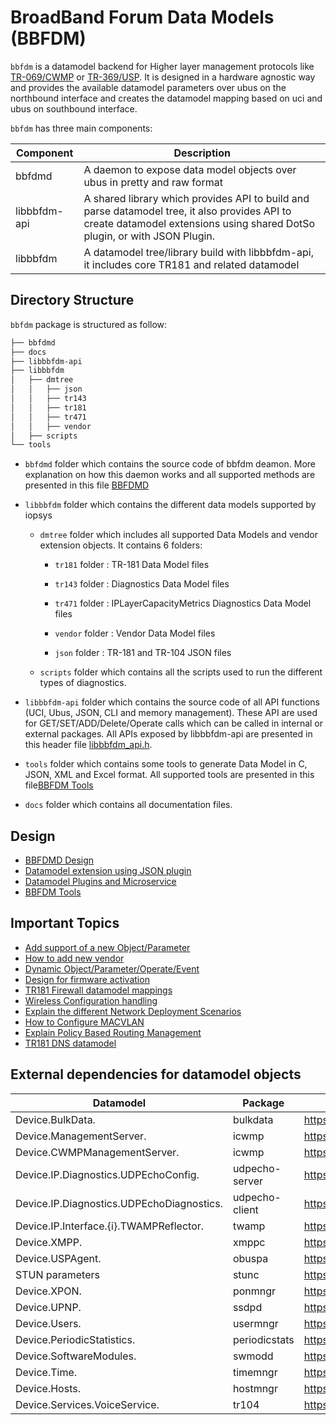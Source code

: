 # BroadBand Forum Data Models (BBFDM)

`bbfdm` is a datamodel backend for Higher layer management protocols like [TR-069/CWMP](https://cwmp-data-models.broadband-forum.org/) or [TR-369/USP](https://usp.technology/). It is designed in a hardware agnostic way and provides the available datamodel parameters over ubus on the northbound interface and creates the datamodel mapping based on uci and ubus on southbound interface.

`bbfdm` has three main components:

| Component  |                    Description                    |
| ---------- | ------------------------------------------------- |
| bbfdmd | A daemon to expose data model objects over ubus in pretty and raw format |
| libbbfdm-api | A shared library which provides API to build and parse datamodel tree, it also provides API to create datamodel extensions using shared DotSo plugin, or with JSON Plugin. |
| libbbfdm  | A datamodel tree/library build with libbbfdm-api, it includes core TR181 and related datamodel |


## Directory Structure

`bbfdm` package is structured as follow:

```bash
├── bbfdmd
├── docs
├── libbbfdm-api
├── libbbfdm
│   ├── dmtree
│   │   ├── json
│   │   ├── tr143
│   │   ├── tr181
│   │   ├── tr471
│   │   ├── vendor
│   ├── scripts
└── tools
```

- `bbfdmd` folder which contains the source code of bbfdm deamon.
More explanation on how this daemon works and all supported methods are presented in this file [BBFDMD](./docs/guide/bbfdmd.md)

- `libbbfdm` folder which contains the different data models supported by iopsys

	- `dmtree` folder which includes all supported Data Models and vendor extension objects. It contains 6 folders:

		- `tr181` folder : TR-181 Data Model files

		- `tr143` folder : Diagnostics Data Model files

		- `tr471` folder : IPLayerCapacityMetrics Diagnostics Data Model files

		- `vendor` folder : Vendor Data Model files

		- `json` folder : TR-181 and TR-104 JSON files

	- `scripts` folder which contains all the scripts used to run the different types of diagnostics.

- `libbbfdm-api` folder which contains the source code of all API functions (UCI, Ubus, JSON, CLI and memory management). These API are used for GET/SET/ADD/Delete/Operate calls which can be called in internal or external packages.
All APIs exposed by libbbfdm-api are presented in this header file [libbbfdm_api.h](./libbbfdm-api/include/libbbfdm_api.h).

- `tools` folder which contains some tools to generate Data Model in C, JSON, XML and Excel format.
All supported tools are presented in this file[BBFDM Tools](./tools/README.md)

- `docs` folder which contains all documentation files.


## Design
* [BBFDMD Design](./docs/guide/bbfdmd.md)
* [Datamodel extension using JSON plugin](./docs/guide/libbbfdm-api_json_plugin_v1.md)
* [Datamodel Plugins and Microservice](./docs/guide/libbbfdm-api_datamodel_as_microservice.md)
* [BBFDM Tools](./tools/README.md)

## Important Topics
* [Add support of a new Object/Parameter](./docs/guide/libbbfdm-api_obj_param_extension.md)
* [How to add new vendor](./docs/guide/libbbfdm-api_vendor.md)
* [Dynamic Object/Parameter/Operate/Event](./docs/guide/libbbfdm-api_dynamic_dm.md)
* [Design for firmware activation](./docs/guide/libbbfdm_DeviceInfo_FirmwareImage.md)
* [TR181 Firewall datamodel mappings](./docs/guide/libbbfdm_Firewall.md)
* [Wireless Configuration handling](./docs/guide/libbbfdm_WiFi.md)
* [Explain the different Network Deployment Scenarios](./docs/guide/network_depoyment_scenarios.md)
* [How to Configure MACVLAN](./docs/guide/libbbfdm_Ethernet_X_IOPSYS_EU_MACVLAN.md)
* [Explain Policy Based Routing Management](./docs/guide/libbbfdm_Routing.md)
* [TR181 DNS datamodel](./docs/guide/libbbfdm_DNS.md)

## External dependencies for datamodel objects

| Datamodel                                | Package        | Link                                         |
| ---------------------------------------- | -------------- | -------------------------------------------- |
| Device.BulkData.                         | bulkdata       | https://dev.iopsys.eu/bbf/bulkdata.git       |
| Device.ManagementServer.                 | icwmp          | https://dev.iopsys.eu/bbf/icwmp.git          |
| Device.CWMPManagementServer.             | icwmp          | https://dev.iopsys.eu/bbf/icwmp.git          |
| Device.IP.Diagnostics.UDPEchoConfig.     | udpecho-server | https://dev.iopsys.eu/bbf/udpecho.git        |
| Device.IP.Diagnostics.UDPEchoDiagnostics.| udpecho-client | https://dev.iopsys.eu/bbf/udpecho.git        |
| Device.IP.Interface.{i}.TWAMPReflector.  | twamp          | https://dev.iopsys.eu/bbf/twamp-light.git    |
| Device.XMPP.                             | xmppc          | https://dev.iopsys.eu/bbf/xmppc.git          |
| Device.USPAgent.                         | obuspa         | https://dev.iopsys.eu/bbf/obuspa.git         |
| STUN parameters                          | stunc          | https://dev.iopsys.eu/bbf/stunc.git          |
| Device.XPON.                             | ponmngr        | https://dev.iopsys.eu/hal/ponmngr.git        |
| Device.UPNP.                             | ssdpd          | https://github.com/miniupnp/miniupnp.git     |
| Device.Users.				               | usermngr       | https://dev.iopsys.eu/bbf/usermngr.git       |
| Device.PeriodicStatistics.		       | periodicstats  | https://dev.iopsys.eu/bbf/periodicstats.git  |
| Device.SoftwareModules.		           | swmodd         | https://dev.iopsys.eu/lcm/swmodd.git         |
| Device.Time.		                       | timemngr       | https://dev.iopsys.eu/bbf/timemngr.git       |
| Device.Hosts.		                       | hostmngr       | https://dev.iopsys.eu/iopsys/hostmngr.git    |
| Device.Services.VoiceService.            | tr104          | https://dev.iopsys.eu/voice/tr104.git        |
